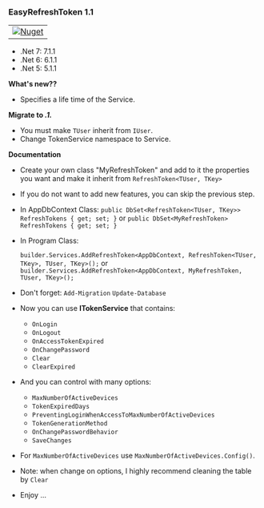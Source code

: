 ### **EasyRefreshToken 1.1**


  <table>
  <tbody>

  <tr> <td> 
    <a href="https://www.nuget.org/packages/EasyRefreshToken/">
      <img alt="Nuget" src="https://img.shields.io/nuget/dt/EasyRefreshToken?color=blue&label=EasyRefreshToken&logo=nuget&style=flate">
    </a>
  </td> 
  </tr>
    
  </tbody>
  <table>

- .Net 7: 7.1.1
- .Net 6: 6.1.1
- .Net 5: 5.1.1

**What's new??** 
- Specifies a life time of the Service.

**Migrate to _.1._**
- You must make `TUser` inherit from `IUser`.
- Change TokenService namespace to Service.

**Documentation** 

- Create your own class "MyRefreshToken" and add to it the properties you want and make it inherit from `RefreshToken<TUser, TKey>`
- If you do not want to add new features, you can skip the previous step.

- In AppDbContext Class:
   `public DbSet<RefreshToken<TUser, TKey>> RefreshTokens { get; set; }`
or `public DbSet<MyRefreshToken> RefreshTokens { get; set; }`

- In Program Class: 

   `builder.Services.AddRefreshToken<AppDbContext, RefreshToken<TUser, TKey>, TUser, TKey>();`
or `builder.Services.AddRefreshToken<AppDbContext, MyRefreshToken, TUser, TKey>();`

- Don't forget:
  `Add-Migration`
  `Update-Database`

- Now you can use **ITokenService<TKey>** that contains:

  - `OnLogin`
  - `OnLogout`
  - `OnAccessTokenExpired`
  - `OnChangePassword`
  - `Clear`
  - `ClearExpired`

- And you can control with many options:

  - `MaxNumberOfActiveDevices`
  - `TokenExpiredDays`
  - `PreventingLoginWhenAccessToMaxNumberOfActiveDevices`
  - `TokenGenerationMethod`
  - `OnChangePasswordBehavior`
  - `SaveChanges`

- For `MaxNumberOfActiveDevices` use `MaxNumberOfActiveDevices.Config()`.
   
- Note: when change on options, I highly recommend cleaning the table by `Clear`

- Enjoy ... 
